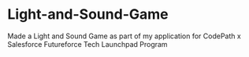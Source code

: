 # Light-and-Sound-Game
Made a Light and Sound Game as part of my application for CodePath x Salesforce Futureforce Tech Launchpad Program
